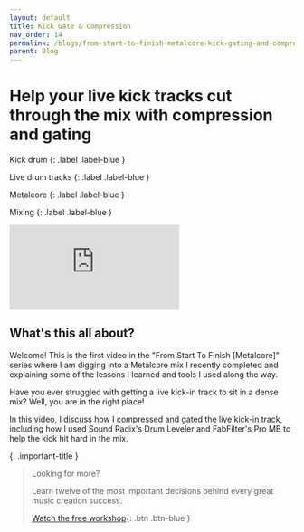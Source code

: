 ```yaml
---
layout: default
title: Kick Gate & Compression
nav_order: 14
permalink: /blogs/from-start-to-finish-metalcore-kick-gating-and-compression
parent: Blog
---
```


# Help your live kick tracks cut through the mix with compression and gating

Kick drum
{: .label .label-blue }

Live drum tracks
{: .label .label-blue }

Metalcore
{: .label .label-blue }

Mixing
{: .label .label-blue }

<div class="video-container">
  <iframe src="https://www.youtube-nocookie.com/embed/iGKh-Ein9pU?rel=0" title="YouTube video player" frameborder="0" allow="accelerometer; autoplay; clipboard-write; encrypted-media; gyroscope; picture-in-picture" allowfullscreen></iframe>
</div>

## What's this all about?

Welcome! This is the first video in the "From Start To Finish [Metalcore]" series where I am digging into a Metalcore mix I recently completed and explaining some of the lessons I learned and tools I used along the way.

Have you ever struggled with getting a live kick-in track to sit in a dense mix? Well, you are in the right place!

In this video, I discuss how I compressed and gated the live kick-in track, including how I used Sound Radix's Drum Leveler and FabFilter's Pro MB to help the kick hit hard in the mix.

{: .important-title }
> Looking for more?
>
> Learn twelve of the most important decisions behind every great music creation success.
>
> [Watch the free workshop](workshop){: .btn .btn-blue }
